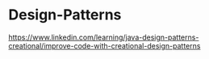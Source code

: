 # Design-Patterns
https://www.linkedin.com/learning/java-design-patterns-creational/improve-code-with-creational-design-patterns
